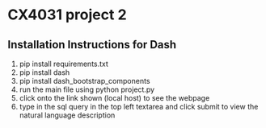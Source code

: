 # CX4031 project 2

## Installation Instructions for Dash 
1. pip install requirements.txt
2. pip install dash
3. pip install dash_bootstrap_components
4. run the main file using python project.py
5. click onto the link shown (local host) to see the webpage
6. type in the sql query in the top left textarea and click submit to view the natural language description